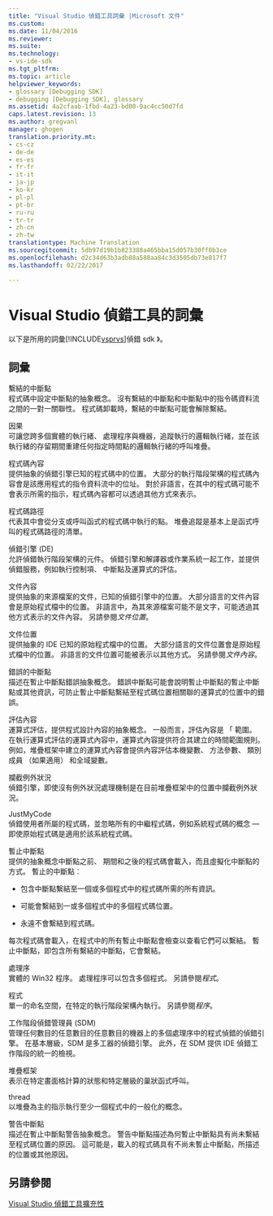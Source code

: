 ```yaml
---
title: "Visual Studio 偵錯工具詞彙 |Microsoft 文件"
ms.custom: 
ms.date: 11/04/2016
ms.reviewer: 
ms.suite: 
ms.technology:
- vs-ide-sdk
ms.tgt_pltfrm: 
ms.topic: article
helpviewer_keywords:
- glossary [Debugging SDK]
- debugging [Debugging SDK], glossary
ms.assetid: 4a2cfaab-1fbd-4a23-bd00-9ac4cc50d7fd
caps.latest.revision: 13
ms.author: gregvanl
manager: ghogen
translation.priority.mt:
- cs-cz
- de-de
- es-es
- fr-fr
- it-it
- ja-jp
- ko-kr
- pl-pl
- pt-br
- ru-ru
- tr-tr
- zh-cn
- zh-tw
translationtype: Machine Translation
ms.sourcegitcommit: 5db97d19b1b823388a465bba15d057b30ff0b3ce
ms.openlocfilehash: d2c34d63b3adb88a588aa84c3d3505db73e817f7
ms.lasthandoff: 02/22/2017

---
```

# <a name="visual-studio-debugger-glossary"></a>Visual Studio 偵錯工具的詞彙
以下是所用的詞彙[!INCLUDE[vsprvs](../../../code-quality/includes/vsprvs_md.md)]偵錯 sdk 》。  
  
## <a name="terms"></a>詞彙  
 繫結的中斷點  
 程式碼中設定中斷點的抽象概念。 沒有繫結的中斷點和中斷點中的指令碼資料流之間的一對一關聯性。 程式碼卸載時，繫結的中斷點可能會解除繫結。  
  
 因果  
 可讓您跨多個實體的執行緒、 處理程序與機器，追蹤執行的邏輯執行緒，並在該執行緒的存留期間重建任何指定時間點的邏輯執行緒的呼叫堆疊。  
  
 程式碼內容  
 提供抽象的偵錯引擎已知的程式碼中的位置。 大部分的執行階段架構的程式碼內容會是該應用程式的指令資料流中的位址。 對於非語言，在其中的程式碼可能不會表示所需的指示，程式碼內容都可以透過其他方式來表示。  
  
 程式碼路徑  
 代表其中會從分支或呼叫函式的程式碼中執行的點。 堆疊追蹤是基本上是函式呼叫的程式碼路徑的清單。  
  
 偵錯引擎 (DE)  
 允許偵錯執行階段架構的元件。 偵錯引擎和解譯器或作業系統一起工作，並提供偵錯服務，例如執行控制項、 中斷點及運算式的評估。  
  
 文件內容  
 提供抽象的來源檔案的文件，已知的偵錯引擎中的位置。 大部分語言的文件內容會是原始程式檔中的位置。 非語言中，為其來源檔案可能不是文字，可能透過其他方式表示的文件內容。 另請參閱*文件位置*。  
  
 文件位置  
 提供抽象的 IDE 已知的原始程式檔中的位置。 大部分語言的文件位置會是原始程式檔中的位置。 非語言的文件位置可能被表示以其他方式。 另請參閱*文件內容*。  
  
 錯誤的中斷點  
 描述在暫止中斷點錯誤抽象概念。 錯誤中斷點可能會說明暫止中斷點的暫止中斷點或其他資訊，可防止暫止中斷點繫結至程式碼位置相關聯的運算式的位置中的錯誤。  
  
 評估內容  
 運算式評估，提供程式設計內容的抽象概念。 一般而言，評估內容是 「 範圍。 在執行運算式評估的運算式內容中，運算式內容提供符合其建立的時間範圍規則。 例如，堆疊框架中建立的運算式內容會提供內容評估本機變數、 方法參數、 類別成員 （如果適用） 和全域變數。  
  
 攔截例外狀況  
 偵錯引擎，即使沒有例外狀況處理機制是在目前堆疊框架中的位置中攔截例外狀況。  
  
 JustMyCode  
 偵錯使用者所屬的程式碼，並忽略所有的中繼程式碼，例如系統程式碼的概念 — 即使原始程式碼是適用於該系統程式碼。  
  
 暫止中斷點  
 提供的抽象概念中斷點之前、 期間和之後的程式碼會載入，而且虛擬化中斷點的方式。 暫止的中斷點︰  
  
-   包含中斷點繫結至一個或多個程式中的程式碼所需的所有資訊。  
  
-   可能會繫結到一或多個程式中的多個程式碼位置。  
  
-   永遠不會繫結到程式碼。  
  
 每次程式碼會載入，在程式中的所有暫止中斷點會檢查以查看它們可以繫結。 暫止中斷點，即包含所有繫結的中斷點，它會繫結。  
  
 處理序  
 實體的 Win32 程序。 處理程序可以包含多個程式。 另請參閱*程式*。  
  
 程式  
 單一的命名空間，在特定的執行階段架構內執行。 另請參閱*程序*。  
  
 工作階段偵錯管理員 (SDM)  
 管理任何數目的任意數目的任意數目的機器上的多個處理序中的程式偵錯的偵錯引擎。 在基本層級，SDM 是多工器的偵錯引擎。 此外，在 SDM 提供 IDE 偵錯工作階段的統一的檢視。  
  
 堆疊框架  
 表示在特定畫面格計算的狀態和特定層級的巢狀函式呼叫。  
  
 thread  
 以堆疊為主的指示執行至少一個程式中的一般化的概念。  
  
 警告中斷點  
 描述在暫止中斷點警告抽象概念。 警告中斷點描述為何暫止中斷點具有尚未繫結至程式碼位置的原因。 這可能是，載入的程式碼具有不尚未暫止中斷點，所描述的位置或其他原因。  
  
## <a name="see-also"></a>另請參閱  
 [Visual Studio 偵錯工具擴充性](../../../extensibility/debugger/visual-studio-debugger-extensibility.md)
